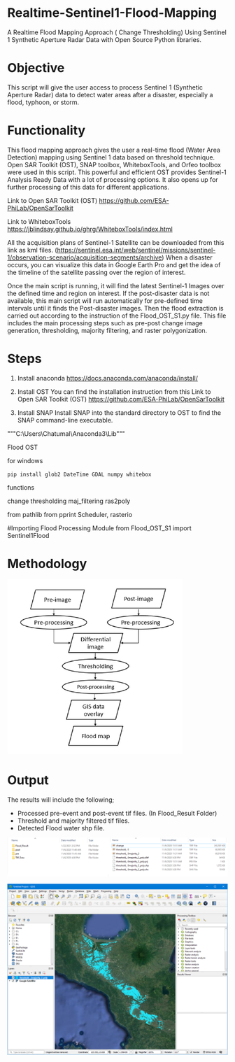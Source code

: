 # Realtime-Sentinel1-Flood-Mapping
A Realtime Flood Mapping Approach ( Change Thresholding) Using Sentinel 1 Synthetic Aperture Radar Data with Open Source Python libraries.

# Objective 
This script will give the user access to process Sentinel 1 (Synthetic Aperture Radar) data to detect water areas after a disaster, especially a flood, typhoon, or storm.

# Functionality
This flood mapping approach gives the user a real-time flood (Water Area Detection) mapping using Sentinel 1 data based on threshold technique.
Open SAR Toolkit (OST), SNAP toolbox, WhiteboxTools, and Orfeo toolbox were used in this script.
This powerful and efficient OST provides Sentinel-1 Analysis Ready Data with a lot of processing options. It also opens up for further processing of this data for different applications. 

Link to Open SAR Toolkit (OST)
https://github.com/ESA-PhiLab/OpenSarToolkit 

Link to WhiteboxTools
https://jblindsay.github.io/ghrg/WhiteboxTools/index.html

All the acquisition plans of Sentinel-1 Satellite can be downloaded from this link as kml files. (https://sentinel.esa.int/web/sentinel/missions/sentinel-1/observation-scenario/acquisition-segments/archive) When a disaster occurs, you can visualize this data in Google Earth Pro and get the idea of the timeline of the satellite passing over the region of interest. 

Once the main script is running, it will find the latest Sentinel-1 Images over the defined time and region on interest. If the post-disaster data is not available, this main script will run automatically for pre-defined time intervals until it finds the Post-disaster images. Then the flood extraction is carried out according to the instruction of the Flood_OST_S1.py file. This file includes the main processing steps such as pre-post change image generation, thresholding, majority filtering, and raster polygonization.








# Steps
1. Install anaconda
https://docs.anaconda.com/anaconda/install/



2. Install OST
You can find the installation instruction from this Link to Open SAR Toolkit (OST)
https://github.com/ESA-PhiLab/OpenSarToolkit 



3. Install SNAP
Install SNAP into the standard directory to OST to find the SNAP command-line executable. 



"""C:\Users\Chatumal\Anaconda3\Lib"""

Flood OST

for windows

    pip install glob2 DateTime GDAL numpy whitebox







functions

change
thresholding
maj_filtering
ras2poly


from pathlib
from pprint
Scheduler, rasterio

#Importing Flood Processing Module
from Flood_OST_S1 import Sentinel1Flood

# Methodology
<img src="https://github.com/chathumal93/Realtime-Sentinel1-Flood-Mapping/blob/master/Images/Method.png" width="400" height="400" />

# Output
The results will include the following;

* Processed pre-event and post-event tif files. (In Flood_Result Folder)
* Threshold and majority filtered tif files. 
* Detected Flood water shp file.

![](Images/Output_Structure.png)






![](Images/Flood_Result_QGIS.png)

























